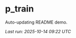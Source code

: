 # p_train

Auto-updating README demo.

<!--START_SECTION:status-->
_Last run: 2025-10-14 09:22 UTC_
<!--END_SECTION:status-->































































































































































































































































































































































































































































































































































































































































































































































































































































































































































































































































































































































































































































































